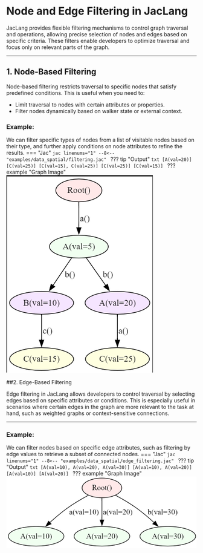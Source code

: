 # Node and Edge Filtering in JacLang

JacLang provides flexible filtering mechanisms to control graph traversal and operations, allowing precise selection of nodes and edges based on specific criteria. These filters enable developers to optimize traversal and focus only on relevant parts of the graph.

---

## 1. Node-Based Filtering

Node-based filtering restricts traversal to specific nodes that satisfy predefined conditions. This is useful when you need to:
- Limit traversal to nodes with certain attributes or properties.
- Filter nodes dynamically based on walker state or external context.

### Example:

We can filter specific types of nodes from a list of visitable nodes based on their type, and further apply conditions on node attributes to refine the results.
=== "Jac"
    ```jac linenums="1"
    --8<-- "examples/data_spatial/filtering.jac"
    ```
??? tip "Output"
    ```txt
    [A(val=20)]
    [C(val=25)]
    [C(val=15), C(val=25)]
    [C(val=25)]
    [C(val=15)]
    ```
??? example "Graph Image"
    ![Image](Images/filtering.png)

##2. Edge-Based Filtering

Edge filtering in JacLang allows developers to control traversal by selecting edges based on specific attributes or conditions. This is especially useful in scenarios where certain edges in the graph are more relevant to the task at hand, such as weighted graphs or context-sensitive connections.

---

### Example:
We can filter nodes based on specific edge attributes, such as filtering by edge values to retrieve a subset of connected nodes.
=== "Jac"
    ```jac linenums="1"
    --8<-- "examples/data_spatial/edge_filtering.jac"
    ```
??? tip "Output"
    ```txt
    [A(val=10), A(val=20), A(val=30)]
    [A(val=10), A(val=20)]
    [A(val=10)]
    [A(val=20)]
    ```
??? example "Graph Image"
    ![Image](Images/edge_filtering.png)